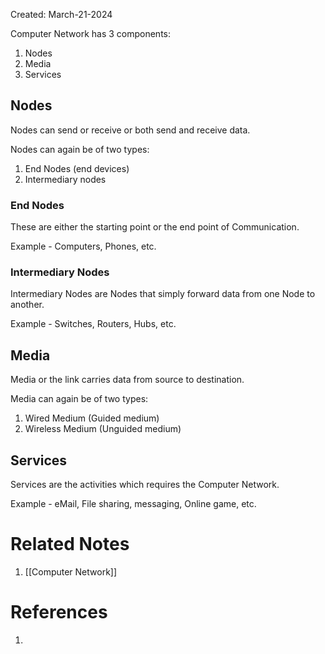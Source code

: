Created: March-21-2024

Computer Network has 3 components:

1. Nodes
2. Media
3. Services
## Nodes

Nodes can send or receive or both send and receive data.

Nodes can again be of two types:

1. End Nodes (end devices)
2. Intermediary nodes
### End Nodes

These are either the starting point or the end point of Communication.

Example - Computers, Phones, etc.
### Intermediary Nodes

Intermediary Nodes are Nodes that simply forward data from one Node to another.

Example - Switches, Routers, Hubs, etc.
## Media

Media or the link carries data from source to destination.

Media can again be of two types:

1. Wired Medium (Guided medium)
2. Wireless Medium (Unguided medium)
## Services

Services are the activities which requires the Computer Network.

Example - eMail, File sharing, messaging, Online game, etc.
# Related Notes

1. [[Computer Network]]
# References

1. 